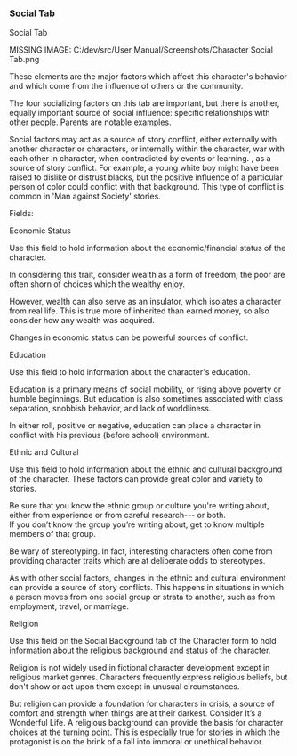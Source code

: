 ### Social Tab ###
Social Tab <br/>

MISSING IMAGE: C:/dev/src/User Manual/Screenshots/Character Social Tab.png <br/>

These elements are the major factors which affect this character's behavior and which come from the influence of others or the community. <br/>

The four socializing factors on this tab are important, but there is another, equally important source of social influence: specific relationships with other people.  Parents are notable examples. <br/>

Social factors may act as a source of story conflict, either externally with another character or characters, or internally within the character, war with each other in character, when contradicted by events or learning. , as a source of story conflict.  For example, a young white boy might have been raised to dislike or distrust blacks,  but the positive influence of a particular person of color  could conflict with that background.  This type of conflict is common in 'Man against Society' stories. <br/>

Fields: <br/>

Economic Status <br/>

Use this field to hold information about the economic/financial status of the character. <br/>

In considering this trait, consider wealth as a form of freedom; the poor are often shorn of choices which the wealthy enjoy. <br/>

However, wealth can also serve as an insulator, which isolates a character from real life. This is true more of inherited than earned money, so also consider how any wealth was acquired. <br/>

Changes in economic status can be powerful sources of conflict. <br/>

Education <br/>

Use this field to hold information about the character's education. <br/>

Education is a primary means of social mobility, or rising above poverty or humble beginnings.  But education is also sometimes associated with class separation, snobbish behavior, and lack of worldliness. <br/>

In either roll, positive or negative, education can place a character in conflict with his previous (before school) environment. <br/>

Ethnic and Cultural <br/>

Use this field to hold information  about the ethnic and cultural background of the character.  These factors can provide great color and variety to stories. <br/>

Be sure that you know the ethnic group or culture you're writing about, either from experience or from careful research--- or both.   <br/>
 If you don’t know the group you’re writing about, get to know multiple members of that group.  <br/>

Be wary of stereotyping.  In fact, interesting characters often come from providing character traits which are at deliberate odds to stereotypes. <br/>

As with other social factors, changes in the ethnic and cultural environment can provide a source of story conflicts.  This happens in situations in which a person moves from one social group or strata to another,  such as from employment, travel, or marriage. <br/>

Religion <br/>

Use this field on the Social Background tab of the Character form to hold information about the religious background and status of the character. <br/>

Religion is not widely used in fictional character development except in religious market genres.  Characters frequently express religious beliefs, but don't show or act upon them except in unusual circumstances. <br/>

But religion can provide a foundation for characters in crisis, a source of comfort and strength when things are at their darkest. Consider It’s a Wonderful Life. A religious background can provide the basis for character choices at the turning point.  This is especially true for stories in which the protagonist is on the brink of a fall into immoral or unethical behavior.  <br/>

